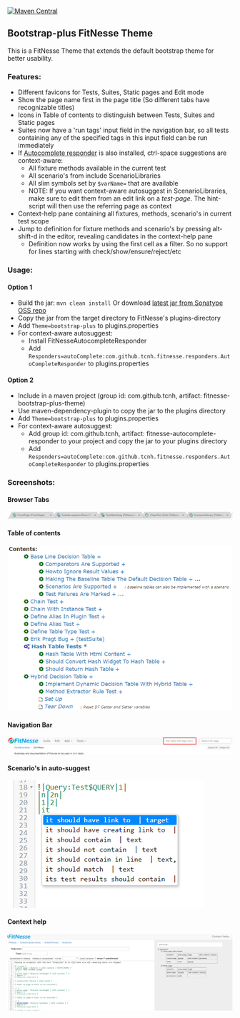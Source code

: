  [![Maven Central](https://img.shields.io/maven-central/v/com.github.tcnh/fitnesse-bootstrap-plus-theme.svg?maxAge=21600)](https://mvnrepository.com/artifact/com.github.tcnh/fitnesse-bootstrap-plus-theme)
## Bootstrap-plus FitNesse Theme
This is a FitNesse Theme that extends the default bootstrap theme for better usability.

### Features:
* Different favicons for Tests, Suites, Static pages and Edit mode
* Show the page name first in the page title (So different tabs have recognizable titles)
* Icons in Table of contents to distinguish between Tests, Suites and Static pages
* Suites now have a 'run tags' input field in the navigation bar, so all tests containing any of the specified tags in this input field can be run immediately
* If [Autocomplete responder](https://github.com/tcnh/FitNesseAutocompleteResponder) is also installed, ctrl-space suggestions are context-aware:
  * All fixture methods available in the current test
  * All scenario's from include ScenarioLibraries
  * All slim symbols set by `$varName=` that are available
  * NOTE: If you want context-aware autosuggest in ScenarioLibraries, make sure to edit them from an edit link on a *test-page*. The hint-script will then use the referring page as context
* Context-help pane containing all fixtures, methods, scenario's in current test scope
* Jump to definition for fixture methods and scenario's by pressing alt-shift-d in the editor, revealing candidates in the context-help pane
  * Definition now works by using the first cell as a filter. So no support for lines starting with check/show/ensure/reject/etc

### Usage:
#### Option 1
* Build the jar: `mvn clean install` Or download [latest jar from Sonatype OSS repo](https://oss.sonatype.org/service/local/artifact/maven/content?r=releases&g=com.github.tcnh&a=fitnesse-bootstrap-plus-theme&v=LATEST)
* Copy the jar from the target directory to FitNesse's plugins-directory
* Add `Theme=bootstrap-plus` to plugins.properties
* For context-aware autosuggest:
  * Install FitNesseAutocompleteResponder
  * Add `Responders=autoComplete:com.github.tcnh.fitnesse.responders.AutoCompleteResponder` to plugins.properties

#### Option 2
* Include in a maven project (group id: com.github.tcnh, artifact: fitnesse-bootstrap-plus-theme)
* Use maven-dependency-plugin to copy the jar to the plugins directory
* Add `Theme=bootstrap-plus` to plugins.properties
* For context-aware autosuggest:
  * Add group id: com.github.tcnh, artifact: fitnesse-autocomplete-responder to your project and copy the jar to your plugins directory
  * Add `Responders=autoComplete:com.github.tcnh.fitnesse.responders.AutoCompleteResponder` to plugins.properties

### Screenshots:

#### Browser Tabs
![alt text](https://github.com/tcnh/binstore/raw/master/tabs.png "Tab bar")

#### Table of contents
![alt text](https://github.com/tcnh/binstore/raw/master/toc.png "Table of contents")

#### Navigation Bar
![alt text](https://github.com/tcnh/binstore/raw/master/navbar.png "Navigation bar for suites")

#### Scenario's in auto-suggest
![alt text](https://github.com/tcnh/binstore/raw/master/suggest.png "Auto suggest contains scenario's")

#### Context help
![alt text](https://github.com/tcnh/binstore/raw/master/context-help.png "Context help panel")
